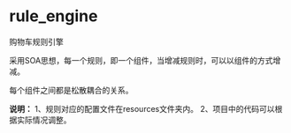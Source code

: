 # rule_engine
购物车规则引擎

采用SOA思想，每一个规则，即一个组件，当增减规则时，可以以组件的方式增减。

每个组件之间都是松散耦合的关系。

**说明：**
1、规则对应的配置文件在resources文件夹内。
2、项目中的代码可以根据实际情况调整。
